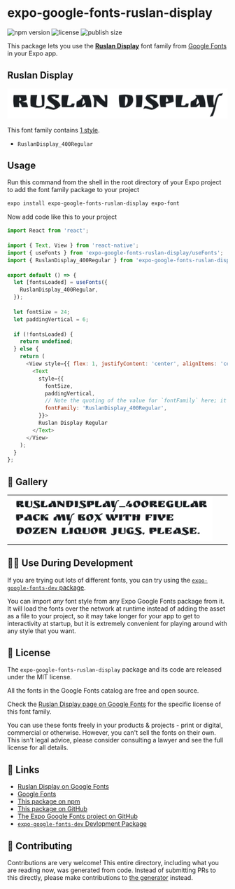 # expo-google-fonts-ruslan-display

![npm version](https://flat.badgen.net/npm/v/expo-google-fonts-ruslan-display)
![license](https://flat.badgen.net/github/license/expo/google-fonts)
![publish size](https://flat.badgen.net/packagephobia/install/expo-google-fonts-ruslan-display)

This package lets you use the [**Ruslan Display**](https://fonts.google.com/specimen/Ruslan+Display) font family from [Google Fonts](https://fonts.google.com/) in your Expo app.

## Ruslan Display

![Ruslan Display](./font-family.png)

This font family contains [1 style](#-gallery).

- `RuslanDisplay_400Regular`

## Usage

Run this command from the shell in the root directory of your Expo project to add the font family package to your project
```sh
expo install expo-google-fonts-ruslan-display expo-font
```

Now add code like this to your project
```js
import React from 'react';

import { Text, View } from 'react-native';
import { useFonts } from 'expo-google-fonts-ruslan-display/useFonts';
import { RuslanDisplay_400Regular } from 'expo-google-fonts-ruslan-display/400Regular';

export default () => {
  let [fontsLoaded] = useFonts({
    RuslanDisplay_400Regular,
  });

  let fontSize = 24;
  let paddingVertical = 6;

  if (!fontsLoaded) {
    return undefined;
  } else {
    return (
      <View style={{ flex: 1, justifyContent: 'center', alignItems: 'center' }}>
        <Text
          style={{
            fontSize,
            paddingVertical,
            // Note the quoting of the value for `fontFamily` here; it expects a string!
            fontFamily: 'RuslanDisplay_400Regular',
          }}>
          Ruslan Display Regular
        </Text>
      </View>
    );
  }
};

```

## 🔡 Gallery


||||
|-|-|-|
|![RuslanDisplay_400Regular](.//400Regular/RuslanDisplay_400Regular.ttf.png)||||


## 👩‍💻 Use During Development

If you are trying out lots of different fonts, you can try using the [`expo-google-fonts-dev` package](https://github.com/freeboub/google-fonts/tree/master/font-packages/dev#readme).

You can import *any* font style from any Expo Google Fonts package from it. It will load the fonts
over the network at runtime instead of adding the asset as a file to your project, so it may take longer
for your app to get to interactivity at startup, but it is extremely convenient
for playing around with any style that you want.

## 📖 License

The `expo-google-fonts-ruslan-display` package and its code are released under the MIT license.

All the fonts in the Google Fonts catalog are free and open source.

Check the [Ruslan Display page on Google Fonts](https://fonts.google.com/specimen/Ruslan+Display) for the specific license of this font family.

You can use these fonts freely in your products & projects - print or digital, commercial or otherwise. However, you can't sell the fonts on their own. This isn't legal advice, please consider consulting a lawyer and see the full license for all details.

## 🔗 Links

- [Ruslan Display on Google Fonts](https://fonts.google.com/specimen/Ruslan+Display)
- [Google Fonts](https://fonts.google.com/)
- [This package on npm](https://www.npmjs.com/package/expo-google-fonts-ruslan-display)
- [This package on GitHub](https://github.com/freeboub/google-fonts/tree/master/font-packages/ruslan-display)
- [The Expo Google Fonts project on GitHub](https://github.com/freeboub/google-fonts)
- [`expo-google-fonts-dev` Devlopment Package](https://github.com/freeboub/google-fonts/tree/master/font-packages/dev)

## 🤝 Contributing

Contributions are very welcome! This entire directory, including what you are reading now, was generated from code. Instead of submitting PRs to this directly, please make contributions to [the generator](https://github.com/freeboub/google-fonts/tree/master/packages/generator) instead.
